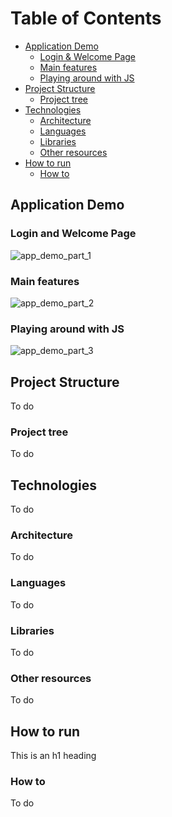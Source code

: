 
# Table of Contents 
- [Application Demo](#application-demo)
  * [Login & Welcome Page](#login-and-welcome-page)
  * [Main features](#main-features)
  * [Playing around with JS](#playing-around-with-js)
- [Project Structure](#project-structure)
  * [Project tree](#project-tree)
- [Technologies](#technologies)
  * [Architecture](#architecture)
  * [Languages](#languages)
  * [Libraries](#libraries)
  * [Other resources](#other-resources)
- [How to run](#how-to-run)
  * [How to](#how-to)
   



<!-- toc -->


## Application Demo


### Login and Welcome Page 

![app_demo_part_1](https://user-images.githubusercontent.com/37666186/44115665-c39519c2-a00e-11e8-9a45-5b84e0db8b18.gif)

### Main features

![app_demo_part_2](https://user-images.githubusercontent.com/37666186/44117828-ad4c6ac0-a014-11e8-9d14-4a031f666cf5.gif)

### Playing around with JS

![app_demo_part_3](https://user-images.githubusercontent.com/37666186/44118719-51581fc2-a017-11e8-9aed-241cce003011.gif)





## Project Structure

To do 

### Project tree

To do 





## Technologies

To do 

### Architecture

To do 

### Languages
To do 

### Libraries

To do 
### Other resources

To do 







## How to run

This is an h1 heading

### How to

To do 





